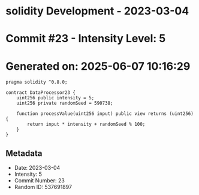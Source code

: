 ﻿# solidity Development - 2023-03-04
# Commit #23 - Intensity Level: 5
# Generated on: 2025-06-07 10:16:29
```solidity
pragma solidity ^0.8.0;

contract DataProcessor23 {
    uint256 public intensity = 5;
    uint256 private randomSeed = 590738;

    function processValue(uint256 input) public view returns (uint256) {
        return input * intensity + randomSeed % 100;
    }
}
```
## Metadata
- Date: 2023-03-04
- Intensity: 5
- Commit Number: 23
- Random ID: 537691897
